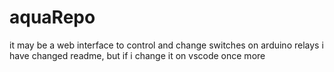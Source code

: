 # aquaRepo

it may be a web interface to control and change switches on arduino relays
i have changed readme, but if i change it on vscode once more
